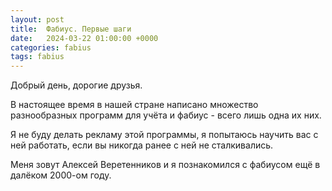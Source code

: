```yaml
---
layout: post
title:  Фабиус. Первые шаги
date:   2024-03-22 01:00:00 +0000
categories: fabius
tags: fabius
---
```


Добрый день, дорогие друзья.

В настоящее время в нашей стране написано множество разнообразных программ для учёта и фабиус - всего лишь одна их них.

Я не буду делать рекламу этой программы, я попытаюсь научить вас с ней работать, если вы никогда ранее с ней не сталкивались.

Меня зовут Алексей Веретенников и я познакомился с фабиусом ещё в далёком 2000-ом году.
